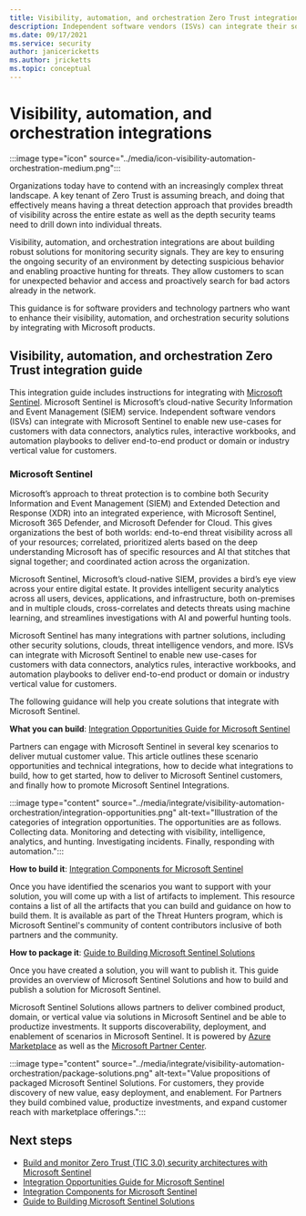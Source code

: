 ```yaml
---
title: Visibility, automation, and orchestration Zero Trust integration overview
description: Independent software vendors (ISVs) can integrate their solutions with Microsoft Sentinel to help customers adopt a Zero Trust model and keep their organizations secure.
ms.date: 09/17/2021
ms.service: security
author: janicericketts
ms.author: jricketts
ms.topic: conceptual
---
```


# Visibility, automation, and orchestration integrations

:::image type="icon" source="../media/icon-visibility-automation-orchestration-medium.png":::

Organizations today have to contend with an increasingly complex threat landscape. A key tenant of Zero Trust is assuming breach, and doing that effectively means having a threat detection approach that provides breadth of visibility across the entire estate as well as the depth security teams need to drill down into individual threats.

Visibility, automation, and orchestration integrations are about building robust solutions for monitoring security signals. They are key to ensuring the ongoing security of an environment by detecting suspicious behavior and enabling proactive hunting for threats. They allow customers to scan for unexpected behavior and access and proactively search for bad actors already in the network.

This guidance is for software providers and technology partners who want to enhance their visibility, automation, and orchestration security solutions by integrating with Microsoft products.

## Visibility, automation, and orchestration Zero Trust integration guide

This integration guide includes instructions for integrating with [Microsoft Sentinel](/azure/sentinel). Microsoft Sentinel is Microsoft’s cloud-native Security Information and Event Management (SIEM) service. Independent software vendors (ISVs) can integrate with Microsoft Sentinel to enable new use-cases for customers with data connectors, analytics rules, interactive workbooks, and automation playbooks to deliver end-to-end product or domain or industry vertical value for customers.

### Microsoft Sentinel

Microsoft’s approach to threat protection is to combine both Security Information and Event Management (SIEM) and Extended Detection and Response (XDR) into an integrated experience, with Microsoft Sentinel, Microsoft 365 Defender, and Microsoft Defender for Cloud. This gives organizations the best of both worlds: end-to-end threat visibility across all of your resources; correlated, prioritized alerts based on the deep understanding Microsoft has of specific resources and AI that stitches that signal together; and coordinated action across the organization.

Microsoft Sentinel, Microsoft’s cloud-native SIEM, provides a bird’s eye view across your entire digital estate. It provides intelligent security analytics across all users, devices, applications, and infrastructure, both on-premises and in multiple clouds, cross-correlates and detects threats using machine learning, and streamlines investigations with AI and powerful hunting tools.

Microsoft Sentinel has many integrations with partner solutions, including other security solutions, clouds, threat intelligence vendors, and more. ISVs can integrate with Microsoft Sentinel to enable new use-cases for customers with data connectors, analytics rules, interactive workbooks, and automation playbooks to deliver end-to-end product or domain or industry vertical value for customers.

The following guidance will help you create solutions that integrate with Microsoft Sentinel.

**What you can build**: [Integration Opportunities Guide for Microsoft Sentinel](https://azure.microsoft.com/resources/integration-opportunities-with-microsoft-sentinel-december-2021/)

Partners can engage with Microsoft Sentinel in several key scenarios to deliver mutual customer value. This article outlines these scenario opportunities and technical integrations, how to decide what integrations to build, how to get started, how to deliver to Microsoft Sentinel customers, and finally how to promote Microsoft Sentinel Integrations.

:::image type="content" source="../media/integrate/visibility-automation-orchestration/integration-opportunities.png" alt-text="Illustration of the categories of integration opportunities. The opportunities are as follows. Collecting data. Monitoring and detecting with visibility, intelligence, analytics, and hunting. Investigating incidents. Finally, responding with automation.":::

**How to build it**: [Integration Components for Microsoft Sentinel](https://github.com/Azure/Azure-Sentinel/wiki#get-started)

Once you have identified the scenarios you want to support with your solution, you will come up with a list of artifacts to implement. This resource contains a list of all the artifacts that you can build and guidance on how to build them. It is available as part of the Threat Hunters program, which is Microsoft Sentinel's community of content contributors inclusive of both partners and the community.

**How to package it**: [Guide to Building Microsoft Sentinel Solutions](https://github.com/Azure/Azure-Sentinel/tree/master/Solutions#readme)

Once you have created a solution, you will want to publish it. This guide provides an overview of Microsoft Sentinel Solutions and how to build and publish a solution for Microsoft Sentinel.

Microsoft Sentinel Solutions allows partners to deliver combined product, domain, or vertical value via solutions in Microsoft Sentinel and be able to productize investments. It supports discoverability, deployment, and enablement of scenarios in Microsoft Sentinel. It is powered by [Azure Marketplace](https://azuremarketplace.microsoft.com/marketplace/) as well as the [Microsoft Partner Center](/partner-center/overview).

:::image type="content" source="../media/integrate/visibility-automation-orchestration/package-solutions.png" alt-text="Value propositions of packaged Microsoft Sentinel Solutions. For customers, they provide discovery of new value, easy deployment, and enablement. For Partners they build combined value, productize investments, and expand customer reach with marketplace offerings.":::

## Next steps

- [Build and monitor Zero Trust (TIC 3.0) security architectures with Microsoft Sentinel](sentinel-solution.md)
- [Integration Opportunities Guide for Microsoft Sentinel](https://azure.microsoft.com/resources/integration-opportunities-with-azure-sentinel-september-2021/)
- [Integration Components for Microsoft Sentinel](https://github.com/Azure/Azure-Sentinel/wiki#get-started)
- [Guide to Building Microsoft Sentinel Solutions](https://github.com/Azure/Azure-Sentinel/tree/master/Solutions#readme)
